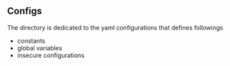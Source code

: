 ## Configs
The directory is dedicated to the yaml configurations that defines followings
- constants
- global variables
- insecure configurations
